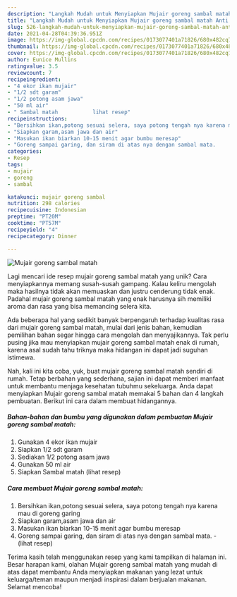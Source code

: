 ```yaml
---
description: "Langkah Mudah untuk Menyiapkan Mujair goreng sambal matah Anti Gagal"
title: "Langkah Mudah untuk Menyiapkan Mujair goreng sambal matah Anti Gagal"
slug: 526-langkah-mudah-untuk-menyiapkan-mujair-goreng-sambal-matah-anti-gagal
date: 2021-04-28T04:39:36.951Z
image: https://img-global.cpcdn.com/recipes/0173077401a71826/680x482cq70/mujair-goreng-sambal-matah-foto-resep-utama.jpg
thumbnail: https://img-global.cpcdn.com/recipes/0173077401a71826/680x482cq70/mujair-goreng-sambal-matah-foto-resep-utama.jpg
cover: https://img-global.cpcdn.com/recipes/0173077401a71826/680x482cq70/mujair-goreng-sambal-matah-foto-resep-utama.jpg
author: Eunice Mullins
ratingvalue: 3.5
reviewcount: 7
recipeingredient:
- "4 ekor ikan mujair"
- "1/2 sdt garam"
- "1/2 potong asam jawa"
- "50 ml air"
- " Sambal matah           lihat resep"
recipeinstructions:
- "Bersihkan ikan,potong sesuai selera, saya potong tengah nya karena mau di goreng garing"
- "Siapkan garam,asam jawa dan air"
- "Masukan ikan biarkan 10-15 menit agar bumbu meresap"
- "Goreng sampai garing, dan siram di atas nya dengan sambal mata.           (lihat resep)"
categories:
- Resep
tags:
- mujair
- goreng
- sambal

katakunci: mujair goreng sambal 
nutrition: 298 calories
recipecuisine: Indonesian
preptime: "PT20M"
cooktime: "PT57M"
recipeyield: "4"
recipecategory: Dinner

---
```



![Mujair goreng sambal matah](https://img-global.cpcdn.com/recipes/0173077401a71826/680x482cq70/mujair-goreng-sambal-matah-foto-resep-utama.jpg)

Lagi mencari ide resep mujair goreng sambal matah yang unik? Cara menyiapkannya memang susah-susah gampang. Kalau keliru mengolah maka hasilnya tidak akan memuaskan dan justru cenderung tidak enak. Padahal mujair goreng sambal matah yang enak harusnya sih memiliki aroma dan rasa yang bisa memancing selera kita.



Ada beberapa hal yang sedikit banyak berpengaruh terhadap kualitas rasa dari mujair goreng sambal matah, mulai dari jenis bahan, kemudian pemilihan bahan segar hingga cara mengolah dan menyajikannya. Tak perlu pusing jika mau menyiapkan mujair goreng sambal matah enak di rumah, karena asal sudah tahu triknya maka hidangan ini dapat jadi suguhan istimewa.


Nah, kali ini kita coba, yuk, buat mujair goreng sambal matah sendiri di rumah. Tetap berbahan yang sederhana, sajian ini dapat memberi manfaat untuk membantu menjaga kesehatan tubuhmu sekeluarga. Anda dapat menyiapkan Mujair goreng sambal matah memakai 5 bahan dan 4 langkah pembuatan. Berikut ini cara dalam membuat hidangannya.

<!--inarticleads1-->

##### Bahan-bahan dan bumbu yang digunakan dalam pembuatan Mujair goreng sambal matah:

1. Gunakan 4 ekor ikan mujair
1. Siapkan 1/2 sdt garam
1. Sediakan 1/2 potong asam jawa
1. Gunakan 50 ml air
1. Siapkan  Sambal matah           (lihat resep)




<!--inarticleads2-->

##### Cara membuat Mujair goreng sambal matah:

1. Bersihkan ikan,potong sesuai selera, saya potong tengah nya karena mau di goreng garing
1. Siapkan garam,asam jawa dan air
1. Masukan ikan biarkan 10-15 menit agar bumbu meresap
1. Goreng sampai garing, dan siram di atas nya dengan sambal mata. -           (lihat resep)




Terima kasih telah menggunakan resep yang kami tampilkan di halaman ini. Besar harapan kami, olahan Mujair goreng sambal matah yang mudah di atas dapat membantu Anda menyiapkan makanan yang lezat untuk keluarga/teman maupun menjadi inspirasi dalam berjualan makanan. Selamat mencoba!
